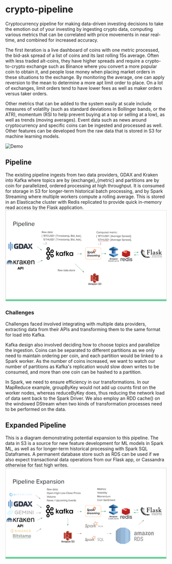 # crypto-pipeline

Cryptocurrency pipeline for making data-driven investing decisions to take the emotion out of your investing by ingesting crypto data, computing various metrics that can be correlated with price movements in near real-time, and combined for increased accuracy.

The first iteration is a live dashboard of coins with one metric processed, the bid-ask spread of a list of coins and its last rolling 15s average. Often with less traded alt-coins, they have higher spreads and require a crypto-to-crypto exchange such as Binance where you convert a more popular coin to obtain it, and people lose money when placing market orders in these situations to the exchange. By monitoring the average, one can apply reversion to the mean to determine a more apt limit order to place. On a lot of exchanges, limit orders tend to have lower fees as well as maker orders versus taker orders.

Other metrics that can be added to the system easily at scale include measures of volatilty (such as standard deviations in Bollinger bands, or the ATR), momentum (RSI to help prevent buying at a top or selling at a low), as well as trends (moving averages). Event data such as news around cryptocurrency and specific coins can be ingested and processed as well. Other features can be developed from the raw data that is stored in S3 for machine learning models.

![Demo](docs/demo.gif "Demo")

## Pipeline
The existing pipeline ingests from two data providers, GDAX and Kraken into Kafka where topics are by {exchange}_{metric} and partitions are by coin for parallelized, ordered processing at high throughput. It is consumed for storage in S3 for longer-term historical batch processing, and by Spark Streaming where multiple workers compute a rolling average. This is stored in an Elasticache cluster with Redis replicated to provide quick in-memory read access by the Flask application.
![First Iteration](docs/pipeline.png "Pipeline")

### Challenges
Challenges faced involved integrating with multiple data providers, extracting data from their APIs and transforming them to the same format for load into Kafka.

Kafka design also involved deciding how to choose topics and parallelize the ingestion. Coins can be separated to different partitions as we only need to maintain ordering per coin, and each partition would be linked to a Spark worker. As the number of coins increased, we want to watch our number of partitions as Kafka's replication would slow down writes to be consumed, and more than one coin can be hashed to a partition.

In Spark, we need to ensure efficiency in our transformations. In our MapReduce example, groupByKey would not add up counts first on the worker nodes, whereas reduceByKey does, thus reducing the network load of data sent back to the Spark Driver. We also employ an RDD cache() on the windowed DStream when two kinds of transformation processes need to be performed on the data.

## Expanded Pipeline
This is a diagram demonstrating potential expansion to this pipeline. The data in S3 is a source for new feature development for ML models in Spark ML, as well as for longer-term historical processing with Spark SQL Dataframes. A permanent database store such as RDS can be used if we also expect transactional data operations from our Flask app, or Cassandra otherwise for fast high writes.
![Expanded Pipeline](docs/pipeline_expanded.png "Expanded Pipeline")
